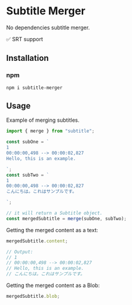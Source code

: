 # Subtitle Merger

No dependencies subtitle merger.

:white_check_mark: SRT support

## Installation

### npm

`npm i subtitle-merger`

## Usage

Example of merging subtitles.

```ts
import { merge } from "subtitle";

const subOne = `
1
00:00:00,498 --> 00:00:02,827
Hello, this is an example.

`;
const subTwo = `
1
00:00:00,498 --> 00:00:02,827
こんにちは。これはサンプルです。

`;

// it will return a Subtitle object.
const mergedSubtitle = merge(subOne, subTwo);
```

Getting the merged content as a text:

```ts
mergedSubtitle.content;

// Output:
// 1
// 00:00:00,498 --> 00:00:02,827
// Hello, this is an example.
// こんにちは。これはサンプルです。
```

Getting the merged content as a Blob:

```ts
mergedSubtitle.blob;
```
